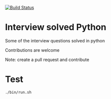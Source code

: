 
[![Build Status](https://travis-ci.com/adityaarakeri/Interview-solved.svg?branch=master)](https://travis-ci.com/adityaarakeri/Interview-solved)

# Interview solved Python

Some of the interview questions solved in python

Contributions are welcome

Note: create a pull request and contribute

# Test
```sh
./bin/run.sh 
```